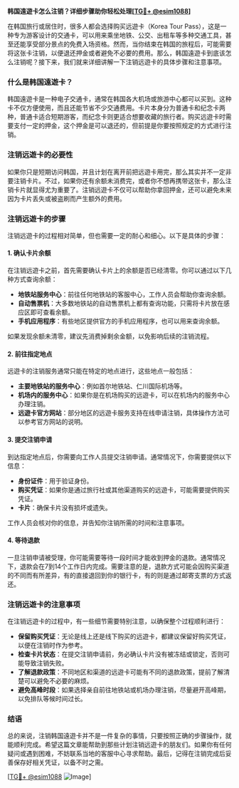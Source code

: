 **韩国遠遊卡怎么注销？详细步骤助你轻松处理[[TG💪+ @esim1088](https://t.me/s/esim1088)]**

在韩国旅行或居住时，很多人都会选择购买远遊卡（Korea Tour Pass），这是一种专为游客设计的交通卡，可以用来乘坐地铁、公交、出租车等多种交通工具，甚至还能享受部分景点的免费入场资格。然而，当你结束在韩国的旅程后，可能需要将这张卡注销，以便退还押金或者避免不必要的费用。那么，韩国遠遊卡到底该怎么注销呢？接下来，我们就来详细讲解一下注销远遊卡的具体步骤和注意事项。

### 什么是韩国遠遊卡？

韩国遠遊卡是一种电子交通卡，通常在韩国各大机场或旅游中心都可以买到。这种卡不仅方便使用，而且还能节省不少交通费用。卡片本身分为普通卡和纪念卡两种，普通卡适合短期游客，而纪念卡则更适合想要收藏的旅行者。购买远遊卡时需要支付一定的押金，这个押金是可以退还的，但前提是你要按照规定的方式进行注销。

### 注销远遊卡的必要性

如果你只是短期访问韩国，并且计划在离开前把远遊卡用完，那么其实并不一定非要注销卡片。不过，如果你还有余额未消费完，或者你不想再携带这张卡，那么注销卡片就显得尤为重要了。注销远遊卡不仅可以帮助你拿回押金，还可以避免未来因为卡片丢失或被盗刷而产生额外的费用。

### 注销远遊卡的步骤

注销远遊卡的过程相对简单，但也需要一定的耐心和细心。以下是具体的步骤：

#### 1. 确认卡片余额

在注销远遊卡之前，首先需要确认卡片上的余额是否已经清零。你可以通过以下几种方式查询余额：

- **地铁站服务中心**：前往任何地铁站的客服中心，工作人员会帮助你查询余额。
- **自动售票机**：大多数地铁站的自动售票机上都有查询功能，只需将卡片放在感应区即可查看余额。
- **手机应用程序**：有些地区提供官方的手机应用程序，也可以用来查询余额。

如果发现余额未清零，建议先消费掉剩余金额，以免影响后续的注销流程。

#### 2. 前往指定地点

远遊卡的注销服务通常只能在特定的地点进行，这些地点一般包括：

- **主要地铁站的服务中心**：例如首尔地铁站、仁川国际机场等。
- **机场内的服务中心**：如果你是在机场购买的远遊卡，可以在机场内的服务中心办理注销。
- **远遊卡官方网站**：部分地区的远遊卡服务支持在线申请注销，具体操作方法可以参考官方网站的说明。

#### 3. 提交注销申请

到达指定地点后，你需要向工作人员提交注销申请。通常情况下，你需要提供以下信息：

- **身份证件**：用于验证身份。
- **购买凭证**：如果你是通过旅行社或其他渠道购买的远遊卡，可能需要提供购买凭证。
- **卡片**：确保卡片没有损坏或遗失。

工作人员会核对你的信息，并告知你注销所需的时间和注意事项。

#### 4. 等待退款

一旦注销申请被受理，你可能需要等待一段时间才能收到押金的退款。通常情况下，退款会在7到14个工作日内完成。需要注意的是，退款方式可能会因购买渠道的不同而有所差异，有的直接退回到你的银行卡，有的则是通过邮寄支票的方式返还。

### 注销远遊卡的注意事项

在注销远遊卡的过程中，有一些细节需要特别注意，以确保整个过程顺利进行：

- **保留购买凭证**：无论是线上还是线下购买的远遊卡，都建议保留好购买凭证，以便在注销时作为参考。
- **检查卡片状态**：在提交注销申请前，务必确认卡片没有被冻结或锁定，否则可能导致注销失败。
- **了解退款政策**：不同地区和渠道的远遊卡可能有不同的退款政策，提前了解清楚可以避免不必要的麻烦。
- **避免高峰时段**：如果选择亲自前往地铁站或机场办理注销，尽量避开高峰期，以免排队等候时间过长。

### 结语

总的来说，注销韩国遠遊卡并不是一件复杂的事情，只要按照正确的步骤操作，就能顺利完成。希望这篇文章能帮助到那些计划注销远遊卡的朋友们。如果你有任何疑问或遇到困难，不妨联系当地的客服中心寻求帮助。最后，记得在注销完成后妥善保存好相关凭证，以备不时之需。

[[TG💪+ @esim1088](https://t.me/s/esim1088) ![Image](https://i.postimg.cc/4NQfJmqS/Snipaste-2025-05-13-00-14-12.png)]